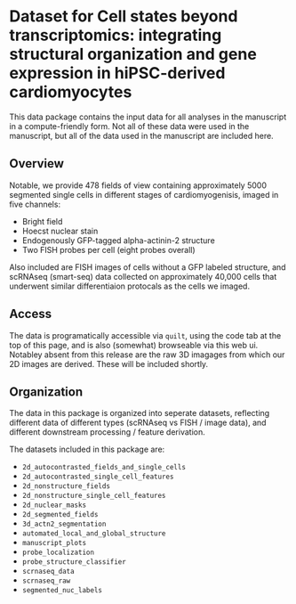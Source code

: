 # Dataset for Cell states beyond transcriptomics: integrating structural organization and gene expression in hiPSC-derived cardiomyocytes

This data package contains the input data for all analyses in the manuscript <insert bioarxiv link here> in a compute-friendly form.
Not all of these data were used in the manuscript, but all of the data used in the manuscript are included here.

## Overview
Notable, we provide 478 fields of view containing approximately 5000 segmented single cells in different stages of cardiomyogenisis, imaged in five channels:
- Bright field
- Hoecst nuclear stain
- Endogenously GFP-tagged alpha-actinin-2 structure
- Two FISH probes per cell (eight probes overall)

Also included are FISH images of cells without a GFP labeled structure, and scRNAseq (smart-seq) data collected on approximately 40,000 cells that underwent similar differentiaion protocals as the cells we imaged.

## Access
The data is programatically accessible via `quilt`, using the code tab at the top of this page, and is also (somewhat) browseable via this web ui.
Notabley absent from this release are the raw 3D imagages from which our 2D images are derived.  These will be included shortly.

## Organization
The data in this package is organized into seperate datasets, reflecting different data of different types (scRNAseq vs FISH / image data), and different downstream processing / feature derivation.

The datasets included in this package are:

- `2d_autocontrasted_fields_and_single_cells`
- `2d_autocontrasted_single_cell_features`
- `2d_nonstructure_fields`
- `2d_nonstructure_single_cell_features`
- `2d_nuclear_masks`
- `2d_segmented_fields`
- `3d_actn2_segmentation`
- `automated_local_and_global_structure`
- `manuscript_plots`
- `probe_localization`
- `probe_structure_classifier`
- `scrnaseq_data`
- `scrnaseq_raw`
- `segmented_nuc_labels`

